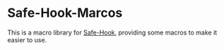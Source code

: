 # Safe-Hook-Marcos
This is a macro library for
[Safe-Hook](https://github.com/rick-200/safe-hook-rs),
providing some macros to make it easier to use.